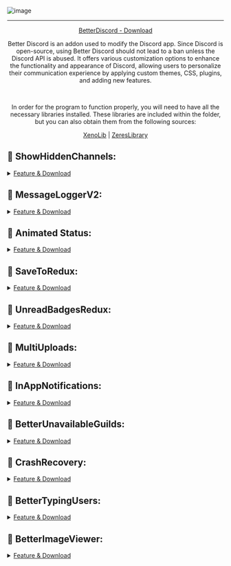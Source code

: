 ![image](https://i.postimg.cc/mkpCvQ4G/Discord-Plugins-White.png)

---
<p align = "center">
  <a href = "https://docs.betterdiscord.app/users/getting-started/installation/">BetterDiscord - Download</a>
</p>

<p align="center">
Better Discord is an addon used to modify the Discord app. Since Discord is open-source, using Better Discord should not lead to a ban unless the Discord API is abused. It offers various customization options to enhance the functionality and appearance of Discord, allowing users to personalize their communication experience by applying custom themes, CSS, plugins, and adding new features.
    </p>

<br>

<p align="center">
In order for the program to function properly, you will need to have all the necessary libraries installed. These libraries are included within the folder, but you can also obtain them from the following sources:
    </p>
    
<div align="center">
    <a href="https://github.com/1Lighty/BetterDiscordPlugins/blob/master/Plugins/1XenoLib.plugin.js">XenoLib</a> | <a href="https://betterdiscord.app/Download?id=9">ZeresLibrary</a>
</div>





## 🔵 ShowHiddenChannels:

<details>
    <summary>
        <a href="https://github.com/blablabla524/DiscordPlugins/blob/main/ShowHiddenChannels.plugin.js">Feature & Download</a>
    </summary>
    ShowHiddenChannels is a plugin for BetterDiscord that allows users to view information about hidden channels in a Discord server, such as their name, description and which roles or users have access to these hidden channels. Please note that this plugin will not allow you to read the messages in these channels, it will only show you information about them. 
</details>


## 🔵 MessageLoggerV2:

<details>
    <summary>
        <a href="https://github.com/blablabla524/DiscordPlugins/blob/main/MessageLoggerV2.plugin.js">Feature & Download</a>
    </summary>
    Saves all deleted and purged messages, as well as all edit history and ghost pings. With highly configurable ignore options, and even restoring deleted messages after restarting Discord. Previously known as Message Logger / MessageLogger.
</details>

## 🔵 Animated Status:

<details>
    <summary>
        <a href="PUT_DOWNLOAD_URL_HERE">Feature & Download</a>
    </summary>
    Allows you to save Custom Statuses as Quick Select. 
</details>


## 🔵 SaveToRedux:

<details>
    <summary>
        <a href="PUT_DOWNLOAD_URL_HERE">Feature & Download</a>
    </summary>
    Allows you to save images, videos, profile icons, server icons, reactions, emotes and custom status emotes to any folder quickly. Previously known as Save To / SaveTo. 
</details>


## 🔵 UnreadBadgesRedux:

<details>
    <summary>
        <a href="PUT_DOWNLOAD_URL_HERE">Feature & Download</a>
    </summary>
    Adds a number badge to server icons and channels. 
</details>


## 🔵 MultiUploads:

<details>
    <summary>
        <a href="PUT_DOWNLOAD_URL_HERE">Feature & Download</a>
    </summary>
    Multiple uploads send in a single message, like on mobile. Hold shift while pressing the upload button to only upload one. Adds ability to paste multiple times. 
</details>


## 🔵 InAppNotifications:

<details>
    <summary>
        <a href="PUT_DOWNLOAD_URL_HERE">Feature & Download</a>
    </summary>
    Show a notification in Discord when someone sends a message, just like on mobile. 
</details>


## 🔵 BetterUnavailableGuilds:

<details>
    <summary>
        <a href="PUT_DOWNLOAD_URL_HERE">Feature & Download</a>
    </summary>
    Makes unavailable guilds (servers) still show in the list, and be able to drag it around/interact with it. 
</details>


## 🔵 CrashRecovery:

<details>
    <summary>
        <a href="PUT_DOWNLOAD_URL_HERE">Feature & Download</a>
    </summary>
    Crash Recovery, in the event that your Discord crashes, the plugin enables you to get Discord back to a working state, without needing to reload at all. 
</details>


## 🔵 BetterTypingUsers:

<details>
    <summary>
        <a href="PUT_DOWNLOAD_URL_HERE">Feature & Download</a>
    </summary>
    Replaces "Several people are typing" with who is actually typing, plus "x others" if it can't fit. Number of shown people typing can be changed. 
</details>


## 🔵 BetterImageViewer:

<details>
    <summary>
        <a href="PUT_DOWNLOAD_URL_HERE">Feature & Download</a>
    </summary>
    Move between images in the entire channel with arrow keys, image zoom enabled by clicking and holding, scroll wheel to zoom in and out, hold shift to change lens size. Image previews will look sharper no matter what scaling you have, and will take up as much space as possible. Also mentioned as Better Image Viewer. 
</details>


